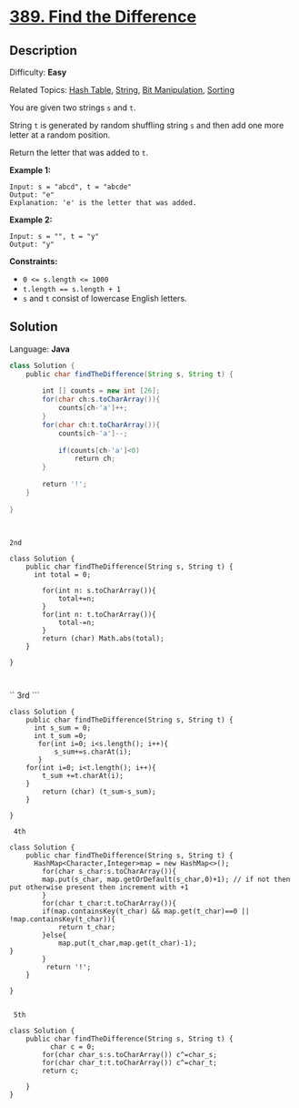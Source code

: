 # [389\. Find the Difference](https://leetcode.com/problems/find-the-difference/)

## Description

Difficulty: **Easy**  

Related Topics: [Hash Table](https://leetcode.com/tag/hash-table/), [String](https://leetcode.com/tag/string/), [Bit Manipulation](https://leetcode.com/tag/bit-manipulation/), [Sorting](https://leetcode.com/tag/sorting/)


You are given two strings `s` and `t`.

String `t` is generated by random shuffling string `s` and then add one more letter at a random position.

Return the letter that was added to `t`.

**Example 1:**

```
Input: s = "abcd", t = "abcde"
Output: "e"
Explanation: 'e' is the letter that was added.
```

**Example 2:**

```
Input: s = "", t = "y"
Output: "y"
```

**Constraints:**

*   `0 <= s.length <= 1000`
*   `t.length == s.length + 1`
*   `s` and `t` consist of lowercase English letters.


## Solution

Language: **Java**

```java
class Solution {
    public char findTheDifference(String s, String t) {
        
        int [] counts = new int [26];
        for(char ch:s.toCharArray()){
            counts[ch-'a']++;
        }
        for(char ch:t.toCharArray()){
            counts[ch-'a']--;
            
            if(counts[ch-'a']<0)
                return ch;
        }
        
        return '!';
    }
   
}   
​
​
```



`` 2nd ``

```
class Solution {
    public char findTheDifference(String s, String t) {
      int total = 0;
        
        for(int n: s.toCharArray()){
            total+=n;
        }
        for(int n: t.toCharArray()){
            total-=n;
        }
        return (char) Math.abs(total);
    }
   
}   



```


`` 3rd ```

```
class Solution {
    public char findTheDifference(String s, String t) {
      int s_sum = 0;
      int t_sum =0;
       for(int i=0; i<s.length(); i++){
           s_sum+=s.charAt(i);
       }
    for(int i=0; i<t.length(); i++){
        t_sum +=t.charAt(i);
    }
        return (char) (t_sum-s_sum);
    }
   
}   

```



`` 4th``

```
class Solution {
    public char findTheDifference(String s, String t) {
      HashMap<Character,Integer>map = new HashMap<>();
        for(char s_char:s.toCharArray()){
        map.put(s_char, map.getOrDefault(s_char,0)+1); // if not then put otherwise present then increment with +1
        }
        for(char t_char:t.toCharArray()){
        if(map.containsKey(t_char) && map.get(t_char)==0 || !map.containsKey(t_char)){
            return t_char;
        }else{
            map.put(t_char,map.get(t_char)-1);
}
        }
         return '!';
    }
   
}   


```


`` 5th``

```
class Solution {
    public char findTheDifference(String s, String t) {
          char c = 0;
        for(char char_s:s.toCharArray()) c^=char_s;
        for(char char_t:t.toCharArray()) c^=char_t;
        return c;
        
    }
}   



```
